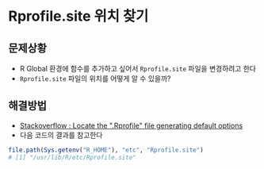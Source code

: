 # Rprofile.site 위치 찾기

## 문제상황

- R Global 환경에 함수를 추가하고 싶어서 `Rprofile.site` 파일을 변경하려고 한다
- `Rprofile.site` 파일의 위치를 어떻게 알 수 있을까?

## 해결방법

- [Stackoverflow : Locate the ".Rprofile" file generating default options](https://stackoverflow.com/a/13736073)
- 다음 코드의 결과를 참고한다

```r
file.path(Sys.getenv("R_HOME"), "etc", "Rprofile.site")
# [1] "/usr/lib/R/etc/Rprofile.site"
```
